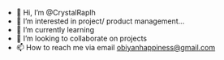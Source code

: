 - 👋 Hi, I’m @CrystalRaplh
- 👀 I’m interested in project/ product management...
- 🌱 I’m currently learning 
- 💞️ I’m looking to collaborate on projects
- 📫 How to reach me via email obiyanhappiness@gmail.com

<!---
CrystalRaplh/CrystalRaplh is a ✨ special ✨ repository because its `README.md` (this file) appears on your GitHub profile.
You can click the Preview link to take a look at your changes.
--->
